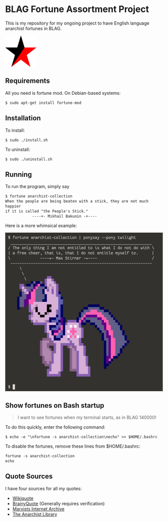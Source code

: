 BLAG Fortune Assortment Project
===============================
This is my repository for my ongoing project to have English language anarchist fortunes in BLAG.

![red and black star](rb-star.png)

Requirements
------------
All you need is fortune mod. On Debian-based systems:

    $ sudo apt-get install fortune-mod

Installation
------------
To install:

    $ sudo ./install.sh

To uninstall:

    $ sudo ./uninstall.sh

Running
-------
To run the program, simply say

    $ fortune anarchist-collection
    When the people are being beaten with a stick, they are not much happier 
    if it is called "the People's Stick."
                ----+- Mikhail Bakunin -+----

Here is a more whimsical example:

![twilight sparkle the anarchist](ponysay.png)

Show fortunes on Bash startup
-----------------------------
> I want to see fortunes when my terminal starts, as in BLAG 140000!

To do this quickly, enter the following command:

    $ echo -e "\nfortune -s anarchist-collection\necho" >> $HOME/.bashrc

To disable the fortunes, remove these lines from $HOME/.bashrc:

    fortune -s anarchist-collection
    echo

Quote Sources
-------------
I have four sources for all my quotes:
- [Wikiquote](https://en.wikiquote.org)
- [BrainyQuote](https://www.brainyquote.com) (Generally requires verification)
- [Marxists Internet Archive](https://marxists.org)
- [The Anarchist Library](http://theanarchistlibrary.org)

